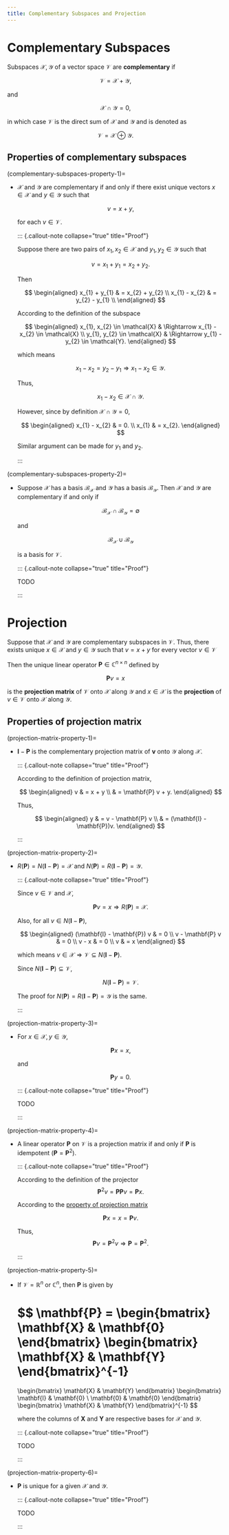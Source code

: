 ```yaml
---
title: Complementary Subspaces and Projection
---
```


# Complementary Subspaces

Subspaces $\mathcal{X}, \mathcal{Y}$ of a vector space $\mathcal{V}$ are **complementary** if 

$$
\mathcal{V} = \mathcal{X} + \mathcal{Y},
$$

and

$$
\mathcal{X} \cap \mathcal{Y} = 0,
$$

in which case $\mathcal{V}$ is the direct sum of $\mathcal{X}$ and $\mathcal{Y}$ and is denoted as 

$$
\mathcal{V} = \mathcal{X} \oplus \mathcal{Y}.
$$

## Properties of complementary subspaces 

(complementary-subspaces-property-1)=

- $\mathcal{X}$ and $\mathcal{Y}$ are complementary if and only if 
    there exist unique vectors $x \in \mathcal{X}$ and $y \in \mathcal{Y}$ such that 
    
    $$
    v = x + y,
    $$
    
    for each $v \in \mathcal{V}$.
    
  ::: {.callout-note collapse="true" title="Proof"}
    
    Suppose there are two pairs of $x_{1}, x_{2} \in \mathcal{X}$ and $y_{1}, y_{2} \in \mathcal{Y}$ such that
    
    $$
    v = x_{1} + y_{1} = x_{2} + y_{2}.
    $$
    
    Then 
    
    $$
    \begin{aligned}
    x_{1} + y_{1} 
    & = x_{2} + y_{2}
    \\
    x_{1} - x_{2} 
    & = y_{2} - y_{1}
    \\
    \end{aligned}
    $$
    
    According to the definition of the subspace 
    
    $$
    \begin{aligned}
    x_{1}, x_{2} \in \mathcal{X} 
    & \Rightarrow x_{1} - x_{2} \in \mathcal{X}
    \\
    y_{1}, y_{2} \in \mathcal{X} 
    & \Rightarrow y_{1} - y_{2} \in \mathcal{Y}.
    \end{aligned}
    $$
    
    which means
    
    $$
    x_{1} - x_{2} = y_{2} - y_{1} \Rightarrow x_{1} - x_{2} \in \mathcal{Y}.
    $$
    
    Thus, 
    
    $$
    x_{1} - x_{2} \in \mathcal{X} \cap \mathcal{Y}.
    $$
    
    However, since by definition $\mathcal{X} \cap \mathcal{Y} = 0$,
    
    $$
    \begin{aligned}
    x_{1} - x_{2} 
    & = 0.
    \\
    x_{1} 
    & =  x_{2}.
    \end{aligned}
    $$
    
    Similar argument can be made for $y_{1}$ and $y_{2}$.
    
  :::

(complementary-subspaces-property-2)=

- Suppose $\mathcal{X}$ has a basis $\mathcal{B}_{\mathcal{X}}$ and $\mathcal{Y}$ has a basis $\mathcal{B}_{\mathcal{Y}}$.
    Then $\mathcal{X}$ and $\mathcal{Y}$ are complementary if and only if 
    
    $$
    \mathcal{B}_{\mathcal{X}} \cap \mathcal{B}_{\mathcal{Y}} = \emptyset
    $$
    
    and 
    
    $$
    \mathcal{B}_{\mathcal{X}} \cup \mathcal{B}_{\mathcal{Y}}
    $$
    
    is a basis for $\mathcal{V}$.
    
  ::: {.callout-note collapse="true" title="Proof"}
    
    TODO
    
  :::

# Projection

Suppose that $\mathcal{X}$ and $\mathcal{Y}$ are complementary subspaces in $\mathcal{V}$.
Thus, there exists unique $x \in \mathcal{X}$ and $y \in \mathcal{Y}$ such that $v = x + y$ for every vector $v \in \mathcal{V}$

Then the unique linear operator $\mathbf{P} \in \mathbb{C}^{n \times n}$ defined by 

$$
\mathbf{P} v = x
$$ 

is the **projection matrix** of $\mathcal{V}$ onto $\mathcal{X}$ along $\mathcal{Y}$ and $x \in \mathcal{X}$ is the **projection** of $v \in \mathcal{V}$ onto $\mathcal{X}$ along $\mathcal{Y}$.

## Properties of projection matrix

(projection-matrix-property-1)=

- $\mathbf{I} - \mathbf{P}$ is the complementary projection matrix of $\mathbf{v}$ onto $\mathcal{Y}$ along $\mathcal{X}$.

  ::: {.callout-note collapse="true" title="Proof"}
    
    According to the definition of projection matrix,
    
    $$
    \begin{aligned}
    v 
    & = x + y 
    \\
    & = \mathbf{P} v + y.
    \end{aligned}
    $$
    
    Thus, 
    
    $$
    \begin{aligned}
    y 
    & = v - \mathbf{P} v 
    \\
    & = (\mathbf{I} - \mathbf{P})v.
    \end{aligned}
    $$

  :::

(projection-matrix-property-2)=

- $R (\mathbf{P}) = N (\mathbf{I} - \mathbf{P}) = \mathcal{X}$ and $N (\mathbf{P}) = R (\mathbf{I} - \mathbf{P}) = \mathcal{Y}$.

  ::: {.callout-note collapse="true" title="Proof"}
    
    Since $v \in \mathcal{V}$ and $\mathcal{X}$, 
    
    $$
    \mathbf{P} v = x \Rightarrow R (\mathbf{P}) = \mathcal{X}.
    $$
    
    Also,
    for all $v \in N (\mathbf{I} - \mathbf{P})$,
    
    $$
    \begin{aligned}
    (\mathbf{I} - \mathbf{P}) v 
    & = 0 
    \\
    v - \mathbf{P} v 
    & = 0
    \\
    v - x
    & = 0
    \\
    v 
    & = x
    \end{aligned}
    $$
    
    which means $v \in \mathcal{X} \Rightarrow \mathcal{V} \subseteq N (\mathbf{I} - \mathbf{P})$.
    
    Since $N (\mathbf{I} - \mathbf{P}) \subseteq \mathcal{V}$,
    
    $$
    N (\mathbf{I} - \mathbf{P}) = \mathcal{V}.
    $$
    
    The proof for $N (\mathbf{P}) = R (\mathbf{I} - \mathbf{P}) = \mathcal{Y}$ is the same.

  :::

(projection-matrix-property-3)=

- For $x \in \mathcal{X}, y \in \mathcal{Y}$, 

    $$ 
    \mathbf{P} x = x,
    $$
    
    and
    
    $$
    \mathbf{P} y = 0.
    $$
    
  ::: {.callout-note collapse="true" title="Proof"}
    
    TODO
    
  :::

(projection-matrix-property-4)=

- A linear operator $\mathbf{P}$ on $\mathcal{V}$ is a projection matrix if and only if $\mathbf{P}$ is idempotent ($\mathbf{P} = \mathbf{P}^{2}$).

  ::: {.callout-note collapse="true" title="Proof"}
    
    According to the definition of the projector
    $$
    \mathbf{P}^{2} v = \mathbf{P} \mathbf{P} v = \mathbf{P} x.
    $$
    
    According to the [property of projection matrix](projection-matrix-property-3)
    
    $$
    \mathbf{P} x = x = \mathbf{P} v.
    $$
    
    Thus, 
    $$
    \mathbf{P} v = \mathbf{P}^{2} v \Rightarrow \mathbf{P} = \mathbf{P}^{2}.
    $$

  :::

(projection-matrix-property-5)=

- If $\mathcal{V} = \mathbb{R}^{n}$ or $\mathbb{C}^{n}$, 
    then $\mathbf{P}$ is given by
    
    $$
    \mathbf{P} = 
    \begin{bmatrix}
        \mathbf{X} & \mathbf{0} 
    \end{bmatrix}
    \begin{bmatrix}
        \mathbf{X} & \mathbf{Y} 
    \end{bmatrix}^{-1}
    = 
    \begin{bmatrix}
        \mathbf{X} & \mathbf{Y} 
    \end{bmatrix}
    \begin{bmatrix}
        \mathbf{I} & \mathbf{0} \\
        \mathbf{0} & \mathbf{0} 
    \end{bmatrix}
    \begin{bmatrix}
        \mathbf{X} & \mathbf{Y} 
    \end{bmatrix}^{-1}
    $$

    where the columns of $\mathbf{X}$ and $\mathbf{Y}$ are respective bases for $\mathcal{X}$ and $\mathcal{Y}$.
    
  ::: {.callout-note collapse="true" title="Proof"}
    
    TODO

  :::

(projection-matrix-property-6)=

- $\mathbf{P}$ is unique for a given $\mathcal{X}$ and $\mathcal{Y}$.

  ::: {.callout-note collapse="true" title="Proof"}
    
    TODO
    
  :::
